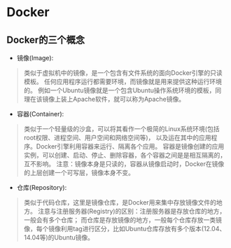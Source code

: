 # Docker
## Docker的三个概念
* 镜像(Image): 
> 类似于虚拟机中的镜像，是一个包含有文件系统的面向Docker引擎的只读模板。
> 任何应用程序运行都需要环境，而镜像就是用来提供这种运行环境的。
> 例如一个Ubuntu镜像就是一个包含Ubuntu操作系统环境的模板，同理在该镜像上装上Apache软件，就可以称为Apache镜像。
* 容器(Container): 
> 类似于一个轻量级的沙盒，可以将其看作一个极简的Linux系统环境(包括root权限、进程空间、用户空间和网络空间等)，
> 以及运在其中的应用程序。Docker引擎利用容器来运行、隔离各个应用。
> 容器是镜像创建的应用实例，可以创建、启动、停止、删除容器，各个容器之间是是相互隔离的，互不影响。
> 注意：镜像本身是只读的，容器从镜像启动时，Docker在镜像的上层创建一个可写层，镜像本身不变。
* 仓库(Repository): 
> 类似于代码仓库，这里是镜像仓库，是Docker用来集中存放镜像文件的地方。
> 注意与注册服务器(Registry)的区别：注册服务器是存放仓库的地方，一般会有多个仓库；
> 而仓库是存放镜像的地方，一般每个仓库存放一类镜像，每个镜像利用tag进行区分，比如Ubuntu仓库存放有多个版本(12.04、14.04等)的Ubuntu镜像。
